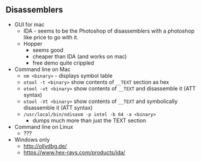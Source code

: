 ## Disassemblers

* GUI for mac
    * IDA - seems to be the Photoshop of disassemblers with a photoshop like
      price to go with it.
    * Hopper
        * seems good
        * cheaper than IDA (and works on mac)
        * free demo quite crippled
* Command line on Mac
    * `nm <binary>` - displays symbol table
    * `otool -t <binary>` show contents of `__TEXT` section as hex
    * `otool -vt <binary>` show contents of `__TEXT` and disassemble it (ATT syntax)
    * `otool -Vt <binary>` show contents of `__TEXT` and symbolically
      disassemble it (ATT syntax)
    * `/usr/local/bin/ndisasm -p intel -b 64 -a <binary>`
        * dumps much more than just the TEXT section
* Command line on Linux
    * ???
* Windows only
    * http://ollydbg.de/
    * https://www.hex-rays.com/products/ida/
